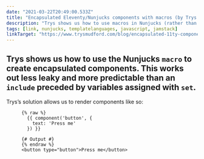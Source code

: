 ```yaml
---
date: "2021-03-22T20:49:00.533Z"
title: "Encapsulated Eleventy/Nunjucks components with macros (by Trys Mudford)"
description: "Trys shows us how to use macros in Nunjucks (rather than set followed by include) to create encapsulated components."
tags: [link, nunjucks, templatelanguages, javascript, jamstack]
linkTarget: "https://www.trysmudford.com/blog/encapsulated-11ty-components/"
---
```

Trys shows us how to use the Nunjucks `macro` to create encapsulated components. This works out less leaky and more predictable than an `include` preceded by variables assigned with `set`.
---

Trys’s solution allows us to render components like so:

<figure>
  
``` twig
{% raw %}
  {{ component('button', {
    text: 'Press me'
  }) }}

{# Output #}
{% endraw %}
<button type="button">Press me</button>
```

</figure>
